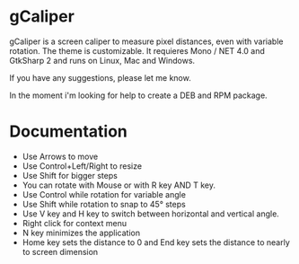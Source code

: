 gCaliper
========

gCaliper is a screen caliper to measure pixel distances, even with variable rotation. The theme is customizable. It requieres Mono / NET 4.0 and GtkSharp 2 and runs on Linux, Mac and Windows.

If you have any suggestions, please let me know.

In the moment i'm looking for help to create a DEB and RPM package.

Documentation
=============

* Use Arrows to move
* Use Control+Left/Right to resize
* Use Shift for bigger steps
* You can rotate with Mouse or with R key AND T key.
* Use Control while rotation for variable angle
* Use Shift while rotation to snap to 45° steps
* Use V key and H key to switch between horizontal and vertical angle.
* Right click for context menu
* N key minimizes the application
* Home key sets the distance to 0 and End key sets the distance to nearly to screen dimension
